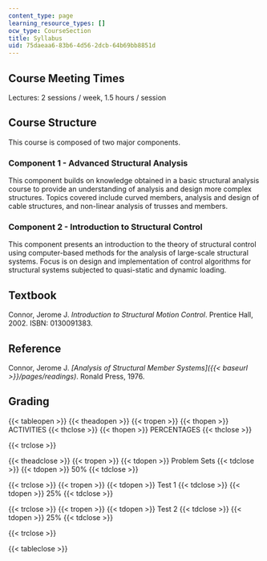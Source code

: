 ```yaml
---
content_type: page
learning_resource_types: []
ocw_type: CourseSection
title: Syllabus
uid: 75daeaa6-83b6-4d56-2dcb-64b69bb8851d
---
```


Course Meeting Times
--------------------

Lectures: 2 sessions / week, 1.5 hours / session

Course Structure
----------------

This course is composed of two major components.

### Component 1 - Advanced Structural Analysis

This component builds on knowledge obtained in a basic structural analysis course to provide an understanding of analysis and design more complex structures. Topics covered include curved members, analysis and design of cable structures, and non-linear analysis of trusses and members.

### Component 2 - Introduction to Structural Control

This component presents an introduction to the theory of structural control using computer-based methods for the analysis of large-scale structural systems. Focus is on design and implementation of control algorithms for structural systems subjected to quasi-static and dynamic loading.

Textbook
--------

Connor, Jerome J. _Introduction to Structural Motion Control_. Prentice Hall, 2002. ISBN: 0130091383.

Reference
---------

Connor, Jerome J. _[Analysis of Structural Member Systems]({{< baseurl >}}/pages/readings)_. Ronald Press, 1976.

Grading
-------

{{< tableopen >}}
{{< theadopen >}}
{{< tropen >}}
{{< thopen >}}
ACTIVITIES
{{< thclose >}}
{{< thopen >}}
PERCENTAGES
{{< thclose >}}

{{< trclose >}}

{{< theadclose >}}
{{< tropen >}}
{{< tdopen >}}
Problem Sets
{{< tdclose >}}
{{< tdopen >}}
50%
{{< tdclose >}}

{{< trclose >}}
{{< tropen >}}
{{< tdopen >}}
Test 1
{{< tdclose >}}
{{< tdopen >}}
25%
{{< tdclose >}}

{{< trclose >}}
{{< tropen >}}
{{< tdopen >}}
Test 2
{{< tdclose >}}
{{< tdopen >}}
25%
{{< tdclose >}}

{{< trclose >}}

{{< tableclose >}}